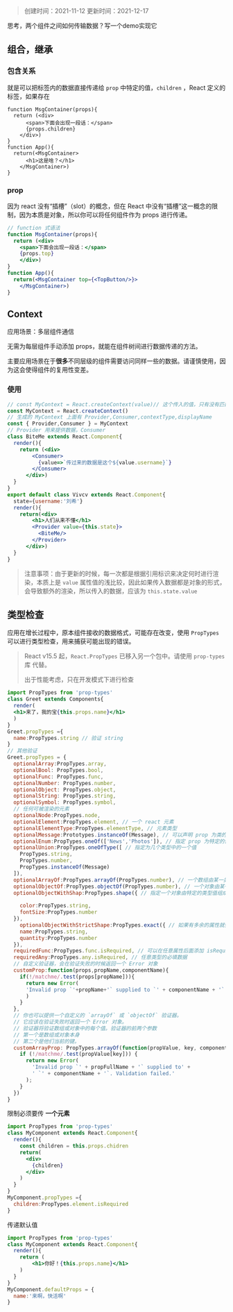 > 创建时间：2021-11-12
> 更新时间：2021-12-17

思考，两个组件之间如何传输数据？写一个demo实现它

## 组合，继承

### 包含关系

就是可以把标签内的数据直接传递给 `prop` 中特定的值，`children` ，React 定义的标签，如果存在

```react
function MsgContainer(props){
  return (<div>
      <span>下面会出现一段话：</span>
      {props.children}
    </div>)
}
function App(){
  return(<MsgContainer>
      <h1>这是啥？</h1>
    </MsgContainer>)
}
```

### prop

因为 react 没有“插槽”（slot）的概念，但在 React 中没有“插槽”这一概念的限制，因为本质是对象，所以你可以将任何组件作为 props 进行传递。

```jsx
// function 式语法
function MsgContainer(props){
  return (<div>
    <span>下面会出现一段话：</span>
    {props.top}
    </div>)
}
function App(){
  return(<MsgContainer top={<TopButton/>}>
    </MsgContainer>)
}
```

## Context

应用场景：多层组件通信

无需为每层组件手动添加 props，就能在组件树间进行数据传递的方法。

主要应用场景在于**很多**不同层级的组件需要访问同样一些的数据。请谨慎使用，因为这会使得组件的复用性变差。

### 使用

```jsx
// const MyContext = React.createContext(value)// 这个传入的值，只有没有匹配到 provider 时才回生效
const MyContext = React.createContext()
// 生成的 MyContext 上面有 Provider,Consumer,contextType,displayName
const { Provider,Consumer } = MyContext 
// Provider 用来提供数据，Consumer 
class BiteMe extends React.Component{
  render(){
    return (<div>
        <Consumer>
          {value=>`传过来的数据是这个${value.username}`}
        </Consumer>
      </div>)
  }
}
export default class Vivcv extends React.Component{
  state={username:'刘希'}
  render(){
    return(<div>
        <h1>人们从来不懂</h1>
        <Provider value={this.state}>
          <BiteMe/>
        </Provider>
      </div>)
  }
}
```

> 注意事项：由于更新的时候，每一次都是根据引用标识来决定何时进行渲染，本质上是 `value` 属性值的浅比较，因此如果传入数据都是对象的形式，会导致额外的渲染，所以传入的数据，应该为 `this.state.value`

## 类型检查

应用在增长过程中，原本组件接收的数据格式，可能存在改变，使用 `PropTypes` 可以进行类型检查，用来捕获可能出现的错误。

> React v15.5 起，`React.PropTypes` 已移入另一个包中。请使用 `prop-types` 库 代替。
>
> 出于性能考虑，只在开发模式下进行检查

```jsx
import PropTypes from 'prop-types'
class Greet extends Components{
  render(
  <h1>来了，我的宝{this.props.name}</h1> 
  )
}
Greet.propTypes ={
  name:PropTypes.string // 验证 string
}
// 其他验证
Greet.propTypes = {
  optionalArray:PropTypes.array,
  optionalBool: PropTypes.bool,
  optionalFunc: PropTypes.func,
  optionalNumber: PropTypes.number,
  optionalObject: PropTypes.object,
  optionalString: PropTypes.string,
  optionalSymbol: PropTypes.symbol,
  // 任何可被渲染的元素
  optionalNode:PropTypes.node,
  optionalElement:PropTypes.element, // 一个 react 元素
  optionalElementType:PropTypes.elementType, // 元素类型
  optionalMessage:Prototypes.instanceOf(Message), // 可以声明 prop 为类的实例，在这里使用
  optionalEnum:PropTypes.oneOf(['News','Photos']), // 指定 prop 为特定的值
  optionalUnion:PropTypes.oneOfType([ // 指定为几个类型中的一个值
  	PropTypes.string,
    PropTypes.number,
  	PropTypes.instanceOf(Message)
  ]),
  optionalArrayOf:PropTypes.arrayOf(PropTypes.number), // 一个数组由某一类型的元素组成
  optionalObjectOf:PropTypes.objectOf(PropTypes.number), // 一个对象由某一类型的值组成
  optionalObjectWithShap:PropTypes.shape({ // 指定一个对象由特定的类型值组成
    
    color:PropTypes.string,
    fontSize:PropTypes.number
  }),
	optionalObjectWithStrictShape:PropTypes.exact({ // 如果有多余的属性就会报错
    name:PropTypes.string,
    quantity:PropTypes.number
  }),
  requiredFunc:PropTypes.func.isRequired, // 可以在任意属性后面添加 isRequired 表明该值是必填的
  requiredAny:PropTypes.any.isRequired, // 任意类型的必填数据
  // 自定义验证器，会在验证失败的时候返回一个 Error 对象
  customProp:function(props,propName,componentName){
    if(!/matchme/.test(props[propName])){
      return new Error(
      'Invalid prop `'+propName+'` supplied to `' + componentName + '`. Validation failed'
      )
    }
  },
  // 你也可以提供一个自定义的 `arrayOf` 或 `objectOf` 验证器。
  // 它应该在验证失败时返回一个 Error 对象。
  // 验证器将验证数组或对象中的每个值。验证器的前两个参数
  // 第一个是数组或对象本身
  // 第二个是他们当前的键。
  customArrayProp: PropTypes.arrayOf(function(propValue, key, componentName, location, propFullName) {
    if (!/matchme/.test(propValue[key])) {
      return new Error(
        'Invalid prop `' + propFullName + '` supplied to' +
        ' `' + componentName + '`. Validation failed.'
      );
    }
  })
}
```

限制必须要传 **一个元素**

```jsx
import PropTypes from 'prop-types'
class MyComponent extends React.Component{
  render(){
    const children = this.props.chidren
    return(
      <div>
        {children}
      </div>
    )
  }
}
MyComponent.propTypes ={
  children:PropTypes.element.isRequired
}
```

传递默认值

```jsx
import PropTypes from 'prop-types'
class MyComponent extends React.Component{
  render(){
    return (
    	<h1>你好！{this.props.name}</h1>
    )
  }
}
MyComponent.defaultProps = {
  name:'来啊，快活啊'
}
```





















